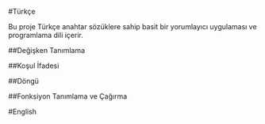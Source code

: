 #Türkçe

Bu proje Türkçe anahtar sözüklere sahip basit bir yorumlayıcı uygulaması ve programlama dili içerir.

##Değişken Tanımlama

##Koşul İfadesi

##Döngü

##Fonksiyon Tanımlama ve Çağırma



#English
